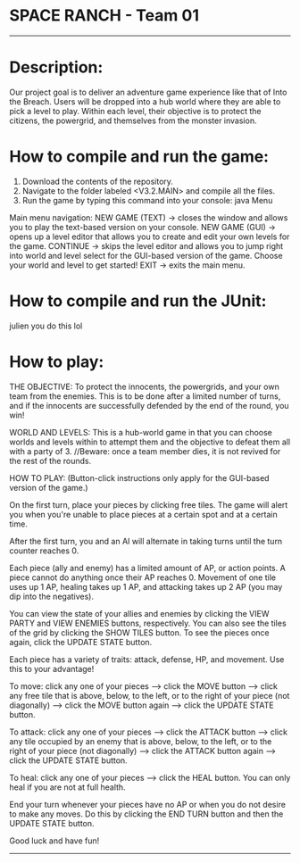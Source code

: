 # SPACE RANCH - Team 01

---------------------------------------------------------------------------------------------------------------------------------
# Description:
Our project goal is to deliver an adventure game experience like that of Into the Breach. Users will be dropped into a hub world where they are able to pick a level to play. Within each level, their objective is to protect the citizens, the powergrid, and themselves from the monster invasion.

# How to compile and run the game:
1. Download the contents of the repository.
2. Navigate to the folder labeled \<V3.2.MAIN\> and compile all the files.
3. Run the game by typing this command into your console: java Menu

Main menu navigation:
NEW GAME (TEXT) -> closes the window and allows you to play the text-based version on your console.
NEW GAME (GUI) -> opens up a level editor that allows you to create and edit your own levels for the game.
CONTINUE -> skips the level editor and allows you to jump right into world and level select for the GUI-based version of the game. Choose your world and level to get started!
EXIT -> exits the main menu.

# How to compile and run the JUnit:
julien you do this lol

# How to play:
THE OBJECTIVE:
To protect the innocents, the powergrids, and your own team from the enemies. This is to be done after a limited number of turns, and if the innocents are successfully defended by the end of the round, you win!

WORLD AND LEVELS:
This is a hub-world game in that you can choose worlds and levels within to attempt them and the objective to defeat them all with a party of 3. //Beware: once a team member dies, it is not revived for the rest of the rounds.

HOW TO PLAY:
(Button-click instructions only apply for the GUI-based version of the game.)

On the first turn, place your pieces by clicking free tiles. The game will alert you when you're unable to place pieces at a certain spot and at a certain time.

After the first turn, you and an AI will alternate in taking turns until the turn counter reaches 0.

Each piece (ally and enemy) has a limited amount of AP, or action points. A piece cannot do anything once their AP reaches 0. Movement of one tile uses up 1 AP, healing takes up 1 AP, and attacking takes up 2 AP (you may dip into the negatives).

You can view the state of your allies and enemies by clicking the VIEW PARTY and VIEW ENEMIES buttons, respectively. You can also see the tiles of the grid by clicking the SHOW TILES button. To see the pieces once again, click the UPDATE STATE button.

Each piece has a variety of traits: attack, defense, HP, and movement. Use this to your advantage!

To move: click any one of your pieces --> click the MOVE button --> click any free tile that is above, below, to the left, or to the right of your piece (not diagonally) --> click the MOVE button again --> click the UPDATE STATE button.

To attack: click any one of your pieces --> click the ATTACK button --> click any tile occupied by an enemy that is above, below, to the left, or to the right of your piece (not diagonally) --> click the ATTACK button again --> click the UPDATE STATE button.

To heal: click any one of your pieces --> click the HEAL button. You can only heal if you are not at full health.

End your turn whenever your pieces have no AP or when you do not desire to make any moves. Do this by clicking the END TURN button and then the UPDATE STATE button. 

Good luck and have fun!

------------------------------------------------------------------------------------------------------------------------------




